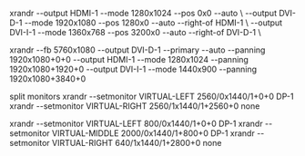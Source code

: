 xrandr --output HDMI-1 --mode 1280x1024 --pos 0x0 --auto \\
--output DVI-D-1 --mode 1920x1080 --pos 1280x0 --auto --right-of HDMI-1 \\
--output DVI-I-1 --mode 1360x768 --pos 3200x0 --auto --right-of DVI-D-1 \\

xrandr --fb 5760x1080 --output DVI-D-1 --primary --auto --panning 1920x1080+0+0 --output HDMI-1 --mode 1280x1024 --panning 1920x1080+1920+0 --output DVI-I-1 --mode 1440x900 --panning 1920x1080+3840+0


split monitors
xrandr --setmonitor VIRTUAL-LEFT 2560/0x1440/1+0+0 DP-1
xrandr --setmonitor VIRTUAL-RIGHT 2560/1x1440/1+2560+0 none

xrandr --setmonitor VIRTUAL-LEFT 800/0x1440/1+0+0 DP-1
xrandr --setmonitor VIRTUAL-MIDDLE 2000/0x1440/1+800+0 DP-1
xrandr --setmonitor VIRTUAL-RIGHT 640/1x1440/1+2800+0 none
